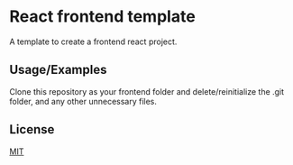 # React frontend template

A template to create a frontend react project.
## Usage/Examples

Clone this repository as your frontend folder and delete/reinitialize the .git folder, and any other unnecessary files.

## License

[MIT](./LICENSE)
